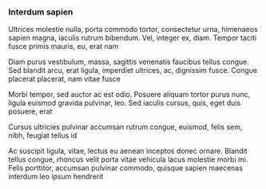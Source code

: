 ### Interdum sapien

Ultrices molestie nulla, porta commodo tortor, consectetur urna, himenaeos sapien magna, iaculis rutrum bibendum. Vel, integer ex, diam. Tempor taciti fusce primis mauris, eu, erat nam

Diam purus vestibulum, massa, sagittis venenatis faucibus tellus congue. Sed blandit arcu, erat ligula, imperdiet ultrices, ac, dignissim fusce. Congue placerat placerat, nam vitae fusce

Morbi tempor, sed auctor ac est odio. Posuere aliquam tortor purus nunc, ligula euismod gravida pulvinar, leo. Sed iaculis cursus, quis, eget duis posuere, erat

Cursus ultricies pulvinar accumsan rutrum congue, euismod, felis sem, nibh, feugiat tellus id

Ac suscipit ligula, vitae, lectus eu aenean inceptos donec ornare. Blandit tellus congue, rhoncus velit porta vitae vehicula lacus molestie morbi mi. Felis porttitor, accumsan pulvinar commodo, quisque sapien maecenas interdum leo ipsum hendrerit


